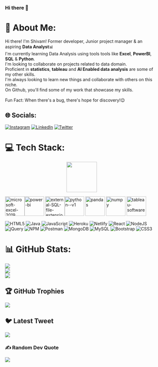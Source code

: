 ### Hi there 👋

<!--
**Shivam-Uniyal/Shivam-Uniyal** is a ✨ _special_ ✨ repository because its `README.md` (this file) appears on your GitHub profile.

Here are some ideas to get you started:

- 🔭 I’m currently working on ...
- 🌱 I’m currently learning ...
- 👯 I’m looking to collaborate on ...
- 🤔 I’m looking for help with ...
- 💬 Ask me about ...
- 📫 How to reach me: ...
- 😄 Pronouns: ...
- ⚡ Fun fact: ...
-->

# 💫 About Me:
Hi there! I'm Shivam! Former developer, Junior project manager & an aspiring **Data Analyst**📊<br>I'm currently learning Data Analysis using tools tools like **Excel**, **PowerBI**, **SQL** & **Python**.<br>I'm looking to collaborate on projects related to data domain.<br>Proficient in **statistics**, **tableau** and **AI Enabled data analysis** are some of my other skills.<br>I'm always looking to learn new things and collaborate with others on this niche.<br>On Github, you'll find some of my work that showcase my skills.<br><br>Fun Fact: When there's a bug, there's hope for discovery!😉


## 🌐 Socials:
[![Instagram](https://img.shields.io/badge/Instagram-%23E4405F.svg?logo=Instagram&logoColor=white)](https://instagram.com/ig_shivam25) [![LinkedIn](https://img.shields.io/badge/LinkedIn-%230077B5.svg?logo=linkedin&logoColor=white)](https://linkedin.com/in/shivam-uniyal-5494951ba) [![Twitter](https://img.shields.io/badge/Twitter-%231DA1F2.svg?logo=Twitter&logoColor=white)](https://twitter.com/@its_Shivamstwt) 

# 💻 Tech Stack:
<div id="header" align="center">
  <img src="https://media.giphy.com/media/M9gbBd9nbDrOTu1Mqx/giphy.gif" width="100"/>
</div>

<img width="64" height="64" src="https://img.icons8.com/fluency/48/microsoft-excel-2019.png" alt="microsoft-excel-2019"/><img width="64" height="64" src="https://img.icons8.com/color/48/power-bi.png" alt="power-bi"/>
<img width="64" height="64" src="https://img.icons8.com/external-bearicons-outline-color-bearicons/64/external-SQL-file-extension-bearicons-outline-color-bearicons.png" alt="external-SQL-file-extension-bearicons-outline-color-bearicons"/><img width="64" height="64" src="https://img.icons8.com/color/48/python--v1.png" alt="python--v1"/>
<img width="64" height="64" src="https://img.icons8.com/color/48/pandas.png" alt="pandas"/>
<img width="64" height="64" src="https://img.icons8.com/color/48/numpy.png" alt="numpy"/>
<img width="64" height="64" src="https://img.icons8.com/ios/50/tableau-software.png" alt="tableau-software"/>

![HTML5](https://img.shields.io/badge/html5-%23E34F26.svg?style=flat&logo=html5&logoColor=white) ![Java](https://img.shields.io/badge/java-%23ED8B00.svg?style=flat&logo=java&logoColor=white) ![JavaScript](https://img.shields.io/badge/javascript-%23323330.svg?style=flat&logo=javascript&logoColor=%23F7DF1E) ![Heroku](https://img.shields.io/badge/heroku-%23430098.svg?style=flat&logo=heroku&logoColor=white) ![Netlify](https://img.shields.io/badge/netlify-%23000000.svg?style=flat&logo=netlify&logoColor=#00C7B7) ![React](https://img.shields.io/badge/react-%2320232a.svg?style=flat&logo=react&logoColor=%2361DAFB) ![NodeJS](https://img.shields.io/badge/node.js-6DA55F?style=flat&logo=node.js&logoColor=white) ![jQuery](https://img.shields.io/badge/jquery-%230769AD.svg?style=flat&logo=jquery&logoColor=white) ![NPM](https://img.shields.io/badge/NPM-%23000000.svg?style=flat&logo=npm&logoColor=white) ![Postman](https://img.shields.io/badge/Postman-FF6C37?style=flat&logo=postman&logoColor=white) ![MongoDB](https://img.shields.io/badge/MongoDB-%234ea94b.svg?style=flat&logo=mongodb&logoColor=white) ![MySQL](https://img.shields.io/badge/mysql-%2300f.svg?style=flat&logo=mysql&logoColor=white) ![Bootstrap](https://img.shields.io/badge/bootstrap-%23563D7C.svg?style=flat&logo=bootstrap&logoColor=white) ![CSS3](https://img.shields.io/badge/css3-%231572B6.svg?style=flat&logo=css3&logoColor=white)
# 📊 GitHub Stats:
![](https://github-readme-stats.vercel.app/api?username=Shivam-Uniyal&theme=shades-of-purple&hide_border=false&include_all_commits=false&count_private=false)<br/>
![](https://github-readme-streak-stats.herokuapp.com/?user=Shivam-Uniyal&theme=shades-of-purple&hide_border=false)<br/>
![](https://github-readme-stats.vercel.app/api/top-langs/?username=Shivam-Uniyal&theme=shades-of-purple&hide_border=false&include_all_commits=false&count_private=false&layout=compact)

## 🏆 GitHub Trophies
![](https://github-profile-trophy.vercel.app/?username=Shivam-Uniyal&theme=buddhism&no-frame=true&no-bg=true&margin-w=4)

## 🐦 Latest Tweet
[![](https://gtce.itsvg.in/api?username=@its_Shivamstwt)](https://github.com/VishwaGauravIn/github-twitter-card-embed)

### ✍️ Random Dev Quote
![](https://quotes-github-readme.vercel.app/api?type=horizontal&theme=radical)


<!-- Proudly created with GPRM ( https://gprm.itsvg.in ) -->
